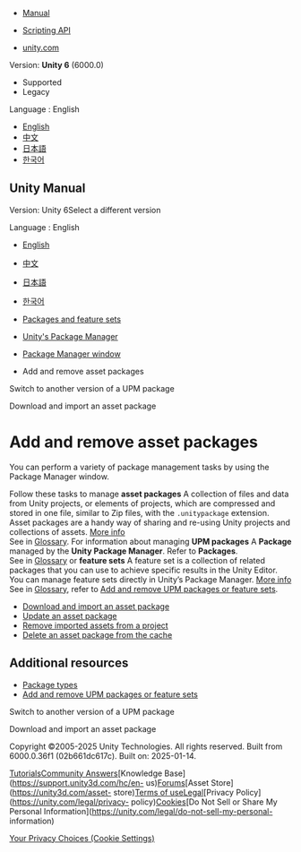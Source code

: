 [](https://docs.unity3d.com)

  * [Manual](../Manual/index.html)
  * [Scripting API](../ScriptReference/index.html)

  * [unity.com](https://unity.com/)

Version: **Unity 6** (6000.0)

  * Supported
  * Legacy

Language : English

  * [English](/Manual/upm-ui-actions-ap.html)
  * [中文](/cn/current/Manual/upm-ui-actions-ap.html)
  * [日本語](/ja/current/Manual/upm-ui-actions-ap.html)
  * [한국어](/kr/current/Manual/upm-ui-actions-ap.html)

[](https://docs.unity3d.com)

## Unity Manual

Version: Unity 6Select a different version

Language : English

  * [English](/Manual/upm-ui-actions-ap.html)
  * [中文](/cn/current/Manual/upm-ui-actions-ap.html)
  * [日本語](/ja/current/Manual/upm-ui-actions-ap.html)
  * [한국어](/kr/current/Manual/upm-ui-actions-ap.html)

  * [Packages and feature sets](PackagesList.html)
  * [Unity's Package Manager](Packages.html)
  * [Package Manager window](upm-ui.html)
  * Add and remove asset packages

[](upm-ui-update.html)

Switch to another version of a UPM package

[](upm-ui-import.html)

Download and import an asset package

# Add and remove asset packages

You can perform a variety of package management tasks by using the Package
Manager window.

Follow these tasks to manage **asset packages** A collection of files and data
from Unity projects, or elements of projects, which are compressed and stored
in one file, similar to Zip files, with the `.unitypackage` extension. Asset
packages are a handy way of sharing and re-using Unity projects and
collections of assets. [More info](AssetPackages.html)  
See in [Glossary](Glossary.html#Assetpackage). For information about managing
**UPM packages** A **Package** managed by the **Unity Package Manager**. Refer
to **Packages**.  
See in [Glossary](Glossary.html#UPMpackage) or **feature sets** A feature set
is a collection of related packages that you can use to achieve specific
results in the Unity Editor. You can manage feature sets directly in Unity’s
Package Manager. [More info](FeatureSets.html)  
See in [Glossary](Glossary.html#Featureset), refer to [Add and remove UPM
packages or feature sets](upm-ui-actions.html).

  * [Download and import an asset package](upm-ui-import.html)
  * [Update an asset package](upm-ui-update2.html)
  * [Remove imported assets from a project](upm-ui-remove-asset.html)
  * [Delete an asset package from the cache](upm-del-pkg-as-cache.html)

## Additional resources

  * [Package types](upm-package-types.html)
  * [Add and remove UPM packages or feature sets](upm-ui-actions.html)

[](upm-ui-update.html)

Switch to another version of a UPM package

[](upm-ui-import.html)

Download and import an asset package

Copyright ©2005-2025 Unity Technologies. All rights reserved. Built from
6000.0.36f1 (02b661dc617c). Built on: 2025-01-14.

[Tutorials](https://learn.unity.com/)[Community
Answers](https://answers.unity3d.com)[Knowledge
Base](https://support.unity3d.com/hc/en-
us)[Forums](https://forum.unity3d.com)[Asset Store](https://unity3d.com/asset-
store)[Terms of
use](https://docs.unity3d.com/Manual/TermsOfUse.html)[Legal](https://unity.com/legal)[Privacy
Policy](https://unity.com/legal/privacy-
policy)[Cookies](https://unity.com/legal/cookie-policy)[Do Not Sell or Share
My Personal Information](https://unity.com/legal/do-not-sell-my-personal-
information)

[Your Privacy Choices (Cookie Settings)](javascript:void\(0\);)

